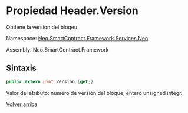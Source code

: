 # Propiedad Header.Version

Obtiene la version del bloqeu

Namespace: [Neo.SmartContract.Framework.Services.Neo](../../neo.md)

Assembly: Neo.SmartContract.Framework

## Sintaxis

```c#
public extern uint Version {get;}
```

Valor del atributo: número de versión del bloque, entero unsigned integr.



[Volver arriba](../header.md)
